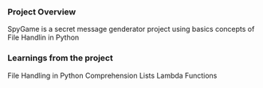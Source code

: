 ### Project Overview

 SpyGame is a secret message genderator project using basics concepts of File Handlin in Python


### Learnings from the project

 File Handling in Python
Comprehension Lists
Lambda Functions


